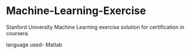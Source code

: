 # Machine-Learning-Exercise
Stanford University Machine Learning exercise solution for certification in coursera.

language used- Matlab

